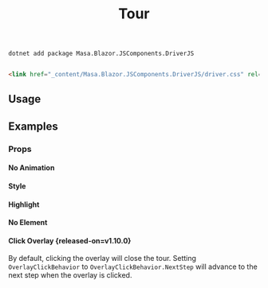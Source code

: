 ﻿---
title: Tour
desc: "A tour component based on [driver.js](https://github.com/kamranahmedse/driver.js)."
tag: "JS Wrapper"
release: v1.9.0
---

```shell {#install-cli}
dotnet add package Masa.Blazor.JSComponents.DriverJS
```

```html {#install-style}

<link href="_content/Masa.Blazor.JSComponents.DriverJS/driver.css" rel="stylesheet"/>
```

## Usage

<masa-example file="Examples.components.driverjs.Usage"></masa-example>

## Examples

### Props

#### No Animation

<masa-example file="Examples.components.driverjs.NoAnimation"></masa-example>

#### Style

<masa-example file="Examples.components.driverjs.Style"></masa-example>

#### Highlight

<masa-example file="Examples.components.driverjs.Highlight"></masa-example>

#### No Element

<masa-example file="Examples.components.driverjs.NoElement"></masa-example>

#### Click Overlay {released-on=v1.10.0}

By default, clicking the overlay will close the tour. Setting `OverlayClickBehavior` to `OverlayClickBehavior.NextStep`
will advance to the next step when the overlay is clicked.

<masa-example file="Examples.components.driverjs.ClickOverlay"></masa-example>

